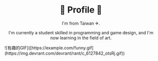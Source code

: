 <div align="center">
  <h1>🔧 Profile 🔧</h1>
  <p>I'm from Taiwan ✈︎.</p>
  <p>I'm currently a student skilled in programming and game design, and I'm now learning in the field of art.</p>
</div>
![有趣的GIF]([https://example.com/funny.gif](https://img.devrant.com/devrant/rant/c_6127842_otsRj.gif))
